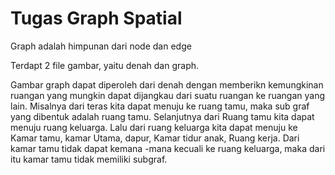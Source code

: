 # Tugas Graph Spatial

Graph adalah himpunan dari node dan edge

Terdapt 2 file gambar, yaitu denah dan graph.

Gambar graph dapat diperoleh dari denah dengan memberikn kemungkinan ruangan yang mungkin dapat dijangkau dari suatu ruangan ke ruangan yang lain. Misalnya dari teras kita dapat menuju ke ruang tamu, maka sub graf yang dibentuk adalah ruang tamu. Selanjutnya dari Ruang tamu kita dapat menuju ruang keluarga. Lalu dari ruang keluarga kita dapat menuju ke Kamar tamu, kamar Utama, dapur, Kamar tidur anak, Ruang kerja. Dari kamar tamu tidak dapat kemana -mana kecuali ke ruang keluarga, maka dari itu kamar tamu tidak memiliki subgraf.
